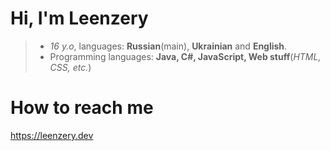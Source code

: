 # Hi, I'm Leenzery
> - *16 y.o*, languages: **Russian**(main), **Ukrainian** and **English**. 
> - Programming languages: **Java, C#, JavaScript, Web stuff**(*HTML, CSS, etc.*)
# How to reach me
https://leenzery.dev
